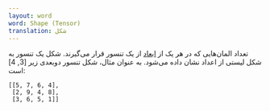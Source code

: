 ```yaml
---
layout: word
word: Shape (Tensor)
translation: شکل
---
```


تعداد المان‌هایی که در هر یک از [ابعاد](/D/dimensions) از یک تنسور قرار می‌گیرند. شکل یک تنسور به شکل لیستی از اعداد نشان داده می‌شود. به عنوان مثال، شکل تنسور دوبعدی زیر \[3, 4] است:

```text
[[5, 7, 6, 4],
 [2, 9, 4, 8],
 [3, 6, 5, 1]]
```
